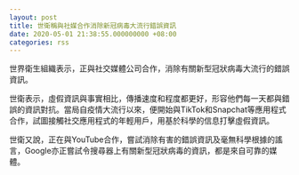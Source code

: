 ```yaml
---
layout: post
title: 世衛稱與社媒合作消除新冠病毒大流行錯誤資訊
date: 2020-05-01 21:38:55.000000000 +08:00
categories: rss
---
```


世界衛生組織表示，正與社交媒體公司合作，消除有關新型冠狀病毒大流行的錯誤資訊。

世衛表示，虛假資訊與事實相比，傳播速度和程度都更好，形容他們每一天都與錯誤的資訊對抗。當局自疫情大流行以來，便開始與TikTok和Snapchat等應用程式合作，試圖接觸社交應用程式的年輕用戶，用基於科學的信息打擊虛假資訊。

世衛又說，正在與YouTube合作，嘗試消除有害的錯誤資訊及毫無科學根據的謠言，Google亦正嘗試令搜尋器上有關新型冠狀病毒的資訊，都是來自可靠的媒體。
